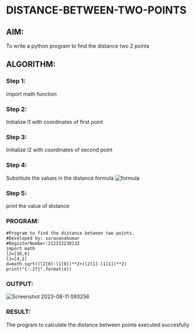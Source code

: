 # DISTANCE-BETWEEN-TWO-POINTS

## AIM:
To write a python program to find the distance two 2 points
## ALGORITHM:
### Step 1:
import math function
### Step 2: 
Initialize l1 with coordinates of first point
### Step 3: 
Initialize l2 with coordinates of second point
### Step 4: 
Substitute the values in the distance formula  ![formula](/formula.JPG)
### Step 5: 
print the value of distance
### PROGRAM:
```
#Program to find the distance between two points.
#Developed by: saravanakumar
#RegisterNumber:212222230133
import math
l2=[10,6]
l1=[4,2]
d=math.sqrt((l2[0]-l1[0])**2+(l2[1]-l1[1])**2)
print("{:.2f}".format(d))
```

### OUTPUT:
![Screenshot 2023-08-11 093256](https://github.com/Saravana-kumar369/DISTANCE-BETWEEN-TWO-POINTS/assets/117925254/4982ce8c-32dc-4194-8091-177f19d124a2)


### RESULT:
The program to calculate the distance between points executed succesfully
